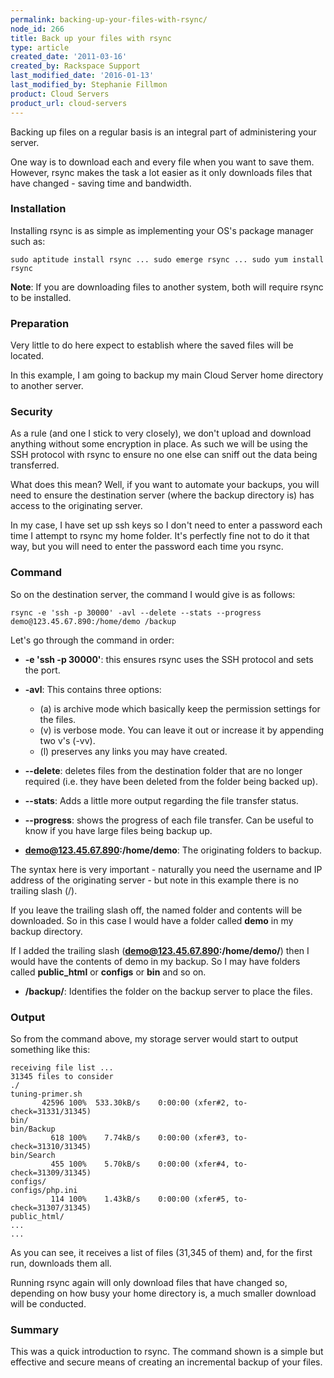 ```yaml
---
permalink: backing-up-your-files-with-rsync/
node_id: 266
title: Back up your files with rsync
type: article
created_date: '2011-03-16'
created_by: Rackspace Support
last_modified_date: '2016-01-13'
last_modified_by: Stephanie Fillmon
product: Cloud Servers
product_url: cloud-servers
---
```


Backing up files on a regular basis is an integral part of administering
your server.

One way is to download each and every file when you want to save them.
However, rsync makes the task a lot easier as it only downloads files
that have changed - saving time and bandwidth.

### Installation

Installing rsync is as simple as implementing your OS's package manager
such as:

    sudo aptitude install rsync ... sudo emerge rsync ... sudo yum install rsync

**Note**: If you are downloading files to another system, both
will require rsync to be installed.

### Preparation

Very little to do here expect to establish where the saved files will be
located.

In this example, I am going to backup my main Cloud Server home
directory to another server.

### Security

As a rule (and one I stick to very closely), we don't upload and
download anything without some encryption in place. As such we will be
using the SSH protocol with rsync to ensure no one else can sniff out
the data being transferred.

What does this mean? Well, if you want to automate your backups, you
will need to ensure the destination server (where the backup directory
is) has access to the originating server.

In my case, I have set up ssh keys so I don't need to enter a password
each time I attempt to rsync my home folder. It's perfectly fine not to
do it that way, but you will need to enter the password each time you
rsync.

### Command

So on the destination server, the command I would give is as follows:

    rsync -e 'ssh -p 30000' -avl --delete --stats --progress demo@123.45.67.890:/home/demo /backup

Let's go through the command in order:

-  **-e 'ssh -p 30000'**: this ensures rsync uses the SSH protocol and sets the
port.

-  **-avl**: This contains three options:

    -  (a) is archive mode which basically keep the permission settings for the
files.
    -  (v) is verbose mode. You can leave it out or increase it by
appending two v's (-vv).
    -  (l) preserves any links you may have created.

-  **--delete**: deletes files from the destination folder that are no longer
required (i.e. they have been deleted from the folder being backed up).

-  **--stats**: Adds a little more output regarding the file transfer status.

-  **--progress**: shows the progress of each file transfer. Can be useful to
know if you have large files being backup up.

-  **demo@123.45.67.890:/home/demo**: The originating folders to backup.

  The syntax here is very important - naturally you need the username and
IP address of the originating server - but note in this example there is
no trailing slash (/).

  If you leave the trailing slash off, the named folder and contents will
be downloaded. So in this case I would have a folder called **demo** in my
backup directory.

  If I added the trailing slash (**demo@123.45.67.890:/home/demo/**) then I
would have the contents of demo in my backup. So I may have folders
called **public_html** or **configs** or **bin** and so on.

-  **/backup/**: Identifies the folder on the backup server to place the files.

### Output

So from the command above, my storage server would start to output
something like this:

    receiving file list ...
    31345 files to consider
    ./
    tuning-primer.sh
           42596 100%  533.30kB/s    0:00:00 (xfer#2, to-check=31331/31345)
    bin/
    bin/Backup
             618 100%    7.74kB/s    0:00:00 (xfer#3, to-check=31310/31345)
    bin/Search
             455 100%    5.70kB/s    0:00:00 (xfer#4, to-check=31309/31345)
    configs/
    configs/php.ini
             114 100%    1.43kB/s    0:00:00 (xfer#5, to-check=31307/31345)
    public_html/
    ...
    ...

As you can see, it receives a list of files (31,345 of them) and, for
the first run, downloads them all.

Running rsync again will only download files that have changed so,
depending on how busy your home directory is, a much smaller download
will be conducted.

### Summary

This was a quick introduction to rsync. The command shown is a simple
but effective and secure means of creating an incremental backup of your
files.

